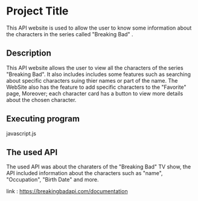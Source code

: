 # Project Title

This API website is used to allow the user to know some information about the characters in the series called "Breaking Bad" .

## Description

This API website allows the user to view all the characters of the series "Breaking Bad". It also includes includes some features such as searching about specific characters suing thier names or part of the name. The WebSite also has the feature to add specific characters to the "Favorite" page, Moreover; each character card has a button to view more details about the chosen character.

## Executing program

javascript.js


## The used API

The used API was about the charaters of the "Breaking Bad" TV show, the API included information about the characters such as "name", "Occupation", "Birth Date" and more.

link :
https://breakingbadapi.com/documentation
